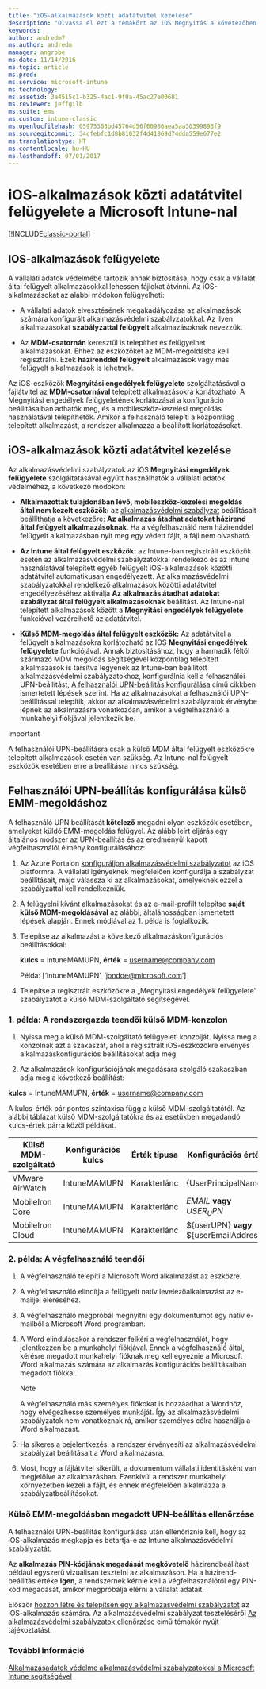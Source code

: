 ```yaml
---
title: "iOS-alkalmazások közti adatátvitel kezelése"
description: "Olvassa el ezt a témakört az iOS Megnyitás a követezőben funkciója használatának, valamint az alkalmazások közötti adatátvitel kezeléséhez szükséges mobilalkalmazás-kezelési szabályzatok megismeréséhez."
keywords: 
author: andredm7
ms.author: andredm
manager: angrobe
ms.date: 11/14/2016
ms.topic: article
ms.prod: 
ms.service: microsoft-intune
ms.technology: 
ms.assetid: 3a4515c1-b325-4ac1-9f0a-45ac27e00681
ms.reviewer: jeffgilb
ms.suite: ems
ms.custom: intune-classic
ms.openlocfilehash: 05975303bd45764d56f00986aea5aa30399893f9
ms.sourcegitcommit: 34cfebfc1d8b81032f4d41869d74dda559e677e2
ms.translationtype: HT
ms.contentlocale: hu-HU
ms.lasthandoff: 07/01/2017
---
```

# <a name="manage-data-transfer-between-ios-apps-with-microsoft-intune"></a>iOS-alkalmazások közti adatátvitel felügyelete a Microsoft Intune-nal

[!INCLUDE[classic-portal](../includes/classic-portal.md)]

## <a name="manage-ios-apps"></a>IOS-alkalmazások felügyelete
A vállalati adatok védelmébe tartozik annak biztosítása, hogy csak a vállalat által felügyelt alkalmazásokkal lehessen fájlokat átvinni.  Az iOS-alkalmazásokat az alábbi módokon felügyelheti:

-   A vállalati adatok elvesztésének megakadályozása az alkalmazások számára konfigurált alkalmazásvédelmi szabályzatokkal. Az ilyen alkalmazásokat **szabályzattal felügyelt** alkalmazásoknak nevezzük.

-   Az **MDM-csatornán** keresztül is telepíthet és felügyelhet alkalmazásokat.  Ehhez az eszközöket az MDM-megoldásba kell regisztrálni. Ezek **házirenddel felügyelt** alkalmazások vagy más felügyelt alkalmazások is lehetnek.

Az iOS-eszközök **Megnyitási engedélyek felügyelete** szolgáltatásával a fájlátvitel az **MDM-csatornával** telepített alkalmazásokra korlátozható. A Megnyitási engedélyek felügyeletének korlátozásai a konfiguráció beállításaiban adhatók meg, és a mobileszköz-kezelési megoldás használatával telepíthetők.  Amikor a felhasználó telepíti a központilag telepített alkalmazást, a rendszer alkalmazza a beállított korlátozásokat.

##  <a name="manage-data-transfer-between-ios-apps"></a>iOS-alkalmazások közti adatátvitel kezelése
Az alkalmazásvédelmi szabályzatok az iOS **Megnyitási engedélyek felügyelete** szolgáltatásával együtt használhatók a vállalati adatok védelméhez, a következő módokon:

-   **Alkalmazottak tulajdonában lévő, mobileszköz-kezelési megoldás által nem kezelt eszközök:** az [alkalmazásvédelmi szabályzat](create-and-deploy-mobile-app-management-policies-with-microsoft-intune.md) beállításait beállíthatja a következőre: **Az alkalmazás átadhat adatokat házirend által felügyelt alkalmazásoknak**. Ha a végfelhasználó nem házirenddel felügyelt alkalmazásban nyit meg egy védett fájlt, a fájl nem olvasható.

-   **Az Intune által felügyelt eszközök:** az Intune-ban regisztrált eszközök esetén az alkalmazásvédelmi szabályzatokkal rendelkező és az Intune használatával telepített egyéb felügyelt iOS-alkalmazások közötti adatátvitel automatikusan engedélyezett. Az alkalmazásvédelmi szabályzatokkal rendelkező alkalmazások közötti adatátvitel engedélyezéséhez aktiválja **Az alkalmazás átadhat adatokat szabályzat által felügyelt alkalmazásoknak** beállítást. Az Intune-nal telepített alkalmazások között a **Megnyitási engedélyek felügyelete** funkcióval vezérelhető az adatátvitel.   

-   **Külső MDM-megoldás által felügyelt eszközök:** Az adatátvitel a felügyelt alkalmazásokra korlátozható az IOS **Megnyitási engedélyek felügyelete** funkciójával.
Annak biztosításához, hogy a harmadik féltől származó MDM megoldás segítségével központilag telepített alkalmazások is társítva legyenek az Intune-ban beállított alkalmazásvédelmi szabályzatokhoz, konfigurálnia kell a felhasználói UPN-beállítást, [A felhasználói UPN-beállítás konfigurálása](#configure-user-upn-setting-for-third-party-emm) című cikkben ismertetett lépések szerint.  Ha az alkalmazásokat a felhasználói UPN-beállítással telepítik, akkor az alkalmazásvédelmi szabályzatok érvénybe lépnek az alkalmazásra vonatkozóan, amikor a végfelhasználó a munkahelyi fiókjával jelentkezik be.

> [!IMPORTANT]
> A felhasználói UPN-beállításra csak a külső MDM által felügyelt eszközökre telepített alkalmazások esetén van szükség.  Az Intune-nal felügyelt eszközök esetében erre a beállításra nincs szükség.

## <a name="configure-user-upn-setting-for-third-party-emm"></a>Felhasználói UPN-beállítás konfigurálása külső EMM-megoldáshoz
A felhasználó UPN beállítását **kötelező** megadni olyan eszközök esetében, amelyeket küldő EMM-megoldás felügyel. Az alább leírt eljárás egy általános módszer az UPN-beállítás és az eredményül kapott végfelhasználói élmény konfigurálásához:


1.  Az Azure Portalon [konfiguráljon alkalmazásvédelmi szabályzatot](create-and-deploy-mobile-app-management-policies-with-microsoft-intune.md) az iOS platformra. A vállalati igényeknek megfelelően konfigurálja a szabályzat beállításait, majd válassza ki az alkalmazásokat, amelyeknek ezzel a szabályzattal kell rendelkezniük.

2.  A felügyelni kívánt alkalmazásokat és az e-mail-profilt telepítse **saját külső MDM-megoldásával** az alábbi, általánosságban ismertetett lépések alapján. Ennek módjával az 1. példa is foglalkozik.

  1.  Telepítse az alkalmazást a következő alkalmazáskonfigurációs beállításokkal:

      **kulcs** = IntuneMAMUPN, **érték** = <username@company.com>

      Példa: [‘IntuneMAMUPN’, ‘jondoe@microsoft.com’]

  2.  Telepítse a regisztrált eszközökre a „Megnyitási engedélyek felügyelete” szabályzatot a külső MDM-szolgáltató segítségével.


### <a name="example-1-admin-experience-in-third-party-mdm-console"></a>1. példa: A rendszergazda teendői külső MDM-konzolon

1. Nyissa meg a külső MDM-szolgáltató felügyeleti konzolját. Nyissa meg a konzolnak azt a szakaszát, ahol a regisztrált iOS-eszközökre érvényes alkalmazáskonfigurációs beállításokat adja meg.

2. Az alkalmazások konfigurációjának megadására szolgáló szakaszban adja meg a következő beállítást:

  **kulcs** = IntuneMAMUPN, **érték** = <username@company.com>

  A kulcs-érték pár pontos szintaxisa függ a külső MDM-szolgáltatótól. Az alábbi táblázat külső MDM-szolgáltatókra és az esetükben megadandó kulcs-érték párra közöl példákat.

|Külső MDM-szolgáltató| Konfigurációs kulcs | Érték típusa | Konfigurációs érték|
| ------- | ---- | ---- | ---- |
| VMware AirWatch | IntuneMAMUPN | Karakterlánc | {UserPrincipalName}|
| MobileIron Core | IntuneMAMUPN | Karakterlánc | $EMAIL$ **vagy** $USER_UPN$ |
| MobileIron Cloud | IntuneMAMUPN | Karakterlánc | ${userUPN} **vagy** ${userEmailAddress} |

### <a name="example-2-end-user-experience"></a>2. példa: A végfelhasználó teendői

1.  A végfelhasználó telepíti a Microsoft Word alkalmazást az eszközre.

2.  A végfelhasználó elindítja a felügyelt natív levelezőalkalmazást az e-mailjei eléréséhez.

3.  A végfelhasználó megpróbál megnyitni egy dokumentumot egy natív e-mailből a Microsoft Word programban.

4.  A Word elindulásakor a rendszer felkéri a végfelhasználót, hogy jelentkezzen be a munkahelyi fiókjával.  Ennek a végfelhasználó által, kérésre megadott munkahelyi fióknak meg kell egyeznie a Microsoft Word alkalmazás számára az alkalmazás konfigurációs beállításaiban megadott fiókkal.

    > [!NOTE]
    > A végfelhasználó más személyes fiókokat is hozzáadhat a Wordhöz, hogy elvégezhesse személyes munkáját. Így az alkalmazásvédelmi szabályzatok nem vonatkoznak rá, amikor személyes célra használja a Word alkalmazást.

5.  Ha sikeres a bejelentkezés, a rendszer érvényesíti az alkalmazásvédelmi szabályzat beállításait a Word alkalmazásra.

6.  Most, hogy a fájlátvitel sikerült, a dokumentum vállalati identitásként van megjelölve az alkalmazásban. Ezenkívül a rendszer munkahelyi környezetben kezeli a fájlt, és ennek megfelelően alkalmazza a szabályzatbeállításokat.

### <a name="validate-user-upn-setting-for-third-party-emm"></a>Külső EMM-megoldásban megadott UPN-beállítás ellenőrzése

A felhasználói UPN-beállítás konfigurálása után ellenőriznie kell, hogy az iOS-alkalmazás megkapja és betartja-e az Intune alkalmazásvédelmi szabályzatát.

Az **alkalmazás PIN-kódjának megadását megkövetelő** házirendbeállítást például egyszerű vizuálisan tesztelni az alkalmazáson. Ha a házirend-beállítás értéke **Igen**, a rendszernek kérnie kell a végfelhasználótól egy PIN-kód megadását, amikor megpróbálja elérni a vállalat adatait.

Először [hozzon létre és telepítsen egy alkalmazásvédelmi szabályzatot](create-and-deploy-mobile-app-management-policies-with-microsoft-intune.md) az iOS-alkalmazás számára. Az alkalmazásvédelmi szabályzat teszteléséről [Az alkalmazásvédelmi szabályzatok ellenőrzése](validate-mobile-application-management.md) című témakör nyújt tájékoztatást.



### <a name="see-also"></a>További információ
[Alkalmazásadatok védelme alkalmazásvédelmi szabályzatokkal a Microsoft Intune segítségével](protect-app-data-using-mobile-app-management-policies-with-microsoft-intune.md)
